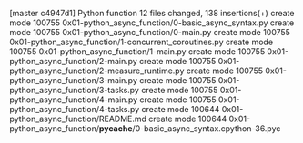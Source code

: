 [master c4947d1] Python function
 12 files changed, 138 insertions(+)
 create mode 100755 0x01-python_async_function/0-basic_async_syntax.py
 create mode 100755 0x01-python_async_function/0-main.py
 create mode 100755 0x01-python_async_function/1-concurrent_coroutines.py
 create mode 100755 0x01-python_async_function/1-main.py
 create mode 100755 0x01-python_async_function/2-main.py
 create mode 100755 0x01-python_async_function/2-measure_runtime.py
 create mode 100755 0x01-python_async_function/3-main.py
 create mode 100755 0x01-python_async_function/3-tasks.py
 create mode 100755 0x01-python_async_function/4-main.py
 create mode 100755 0x01-python_async_function/4-tasks.py
 create mode 100644 0x01-python_async_function/README.md
 create mode 100644 0x01-python_async_function/__pycache__/0-basic_async_syntax.cpython-36.pyc
